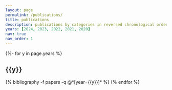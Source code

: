 ```yaml
---
layout: page
permalink: /publications/
title: publications
description: publications by categories in reversed chronological order. generated by jekyll-scholar.
years: [2024, 2023, 2022, 2021, 2020]
nav: true
nav_order: 1
---
```

<!-- _pages/publications.md -->
<div class="publications">

{%- for y in page.years %}
  <h2 class="year">{{y}}</h2>
  {% bibliography -f papers -q @*[year={{y}}]* %}
{% endfor %}

</div>
